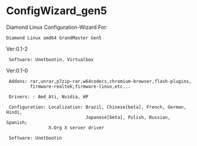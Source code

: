 # ConfigWizard_gen5
Diamond Linux Configuration-Wizard
For: 

    Diamond Linux amd64 GrandMaster Gen5


Ver:0.1-2

     Software: Unetbootin, Virtualbox

Ver:0.1-0

     Addons: rar,unrar,p7zip-rar,w64codecs,chromium-browser,flash-plugins,
             firmware-realtek,firmware-linux,etc...
     
     Drivers: : Amd_Ati, Nvidia, HP
     
     Configuration: Localization: Brazil, Chinese[beta], French, German, Hindi,
                                  Japanese[beta], Polish, Russian, Spanish;
                    X.Org X server driver

     Software: Unetbootin
